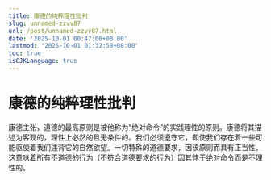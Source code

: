 ```yaml
---
title: 康德的纯粹理性批判
slug: unnamed-zzvv87
url: /post/unnamed-zzvv87.html
date: '2025-10-01 00:47:06+08:00'
lastmod: '2025-10-01 01:32:58+08:00'
toc: true
isCJKLanguage: true
---
```


# 康德的纯粹理性批判

康德主张，道德的最高原则是被他称为“绝对命令”的实践理性的原则。康德将其描述为客观的，理性上必然的且无条件的。我们必须遵守它，即使我们存在着一些可能驱使着我们违背它的自然欲望。一切特殊的道德要求，因该原则而具有正当性，这意味着所有不道德的行为（不符合道德要求的行为）因其悖于绝对命令而是不理性的。

‍
